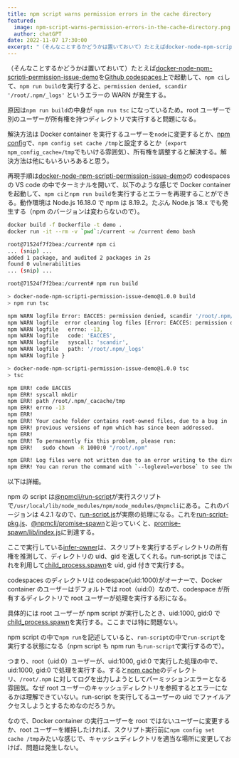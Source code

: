 ```yaml
---
title: npm script warns permission errors in the cache directory
featured:
  image: npm-script-warns-permission-errors-in-the-cache-directory.png
  author: chatGPT
date: 2022-11-07 17:30:00
excerpt: "（そんなことするかどうかは置いておいて）たとえばdocker-node-npm-scripti-permission-issue-demoをGithub codespaces上で起動して、`npm ci`して、`npm run build`を実行すると、`permission denied, scandir '/root/.npm/_logs'` というエラーのWARNが発生する。"
---
```


（そんなことするかどうかは置いておいて）たとえば[docker-node-npm-scripti-permission-issue-demo](https://github.com/memolog/docker-node-npm-scripti-permission-issue-demo)を[Github codespaces](https://github.co.jp/features/codespaces)上で起動して、`npm ci`して、`npm run build`を実行すると、`permission denied, scandir '/root/.npm/_logs'` というエラーの WARN が発生する。

原因は`npm run build`の中身が `npm run tsc` になっているため。root ユーザーで別のユーザーが所有権を持つディレクトリで実行すると問題になる。

解決方法は Docker container を実行するユーザーを`node`に変更するとか、[npm config](https://docs.npmjs.com/cli/v6/using-npm/config#cache)で、`npm config set cache /tmp`と設定するとか（`export npm_config_cache=/tmp`でもいける雰囲気）、所有権を調整すると解決する。解決方法は他にもいろいろあると思う。

再現手順は[docker-node-npm-scripti-permission-issue-demo](https://github.com/memolog/docker-node-npm-scripti-permission-issue-demo)の codespaces の VS code の中でターミナルを開いて、以下のような感じで Docker container を起動して、`npm ci`と`npm run build`を実行するとエラーを再現することができる。動作環境は Node.js 16.18.0 で npm は 8.19.2。たぶん Node.js 18.x でも発生する（npm のバージョンは変わらないので）。

```bash
docker build -f Dockerfile -t demo .
docker run -it --rm -v `pwd`:/current -w /current demo bash
```

```bash
root@71524f7f2bea:/current# npm ci
... (snip) ...
added 1 package, and audited 2 packages in 2s
found 0 vulnerabilities
... (snip) ...
```

```bash
root@71524f7f2bea:/current# npm run build

> docker-node-npm-scripti-permission-issue-demo@1.0.0 build
> npm run tsc

npm WARN logfile Error: EACCES: permission denied, scandir '/root/.npm/_logs'
npm WARN logfile  error cleaning log files [Error: EACCES: permission denied, scandir '/root/.npm/_logs'] {
npm WARN logfile   errno: -13,
npm WARN logfile   code: 'EACCES',
npm WARN logfile   syscall: 'scandir',
npm WARN logfile   path: '/root/.npm/_logs'
npm WARN logfile }

> docker-node-npm-scripti-permission-issue-demo@1.0.0 tsc
> tsc

npm ERR! code EACCES
npm ERR! syscall mkdir
npm ERR! path /root/.npm/_cacache/tmp
npm ERR! errno -13
npm ERR!
npm ERR! Your cache folder contains root-owned files, due to a bug in
npm ERR! previous versions of npm which has since been addressed.
npm ERR!
npm ERR! To permanently fix this problem, please run:
npm ERR!   sudo chown -R 1000:0 "/root/.npm"

npm ERR! Log files were not written due to an error writing to the directory: /root/.npm/_logs
npm ERR! You can rerun the command with `--loglevel=verbose` to see the logs in your terminal
```

以下は詳細。

npm の script は[@npmcli/run-script](https://github.com/npm/run-script)が実行スクリプトで`/usr/local/lib/node_modules/npm/node_modules/@npmcli`にある。これのバージョンは 4.2.1 なので、[run-script.js](https://github.com/npm/run-script/blob/v4.2.1/lib/run-script.js)が実際の処理になる。これを[run-script-pkg.js](https://github.com/npm/run-script/blob/v4.2.1/lib/run-script-pkg.js)、[@npmcli/promise-spawn](https://github.com/npm/promise-spawn)と辿っていくと、[promise-spawn/lib/index.js](https://github.com/npm/promise-spawn/blob/v3.0.0/lib/index.js)に到達する。

ここで実行している[infer-owner](https://github.com/npm/infer-owner)は、スクリプトを実行するディレクトリの所有権を推測して、ディレクトリの uid、gid を返してくれる。run-script.js ではこれを利用して[child_process.spawn](https://nodejs.org/docs/latest-v16.x/api/child_process.html#child_processspawncommand-args-options)を uid, gid 付きで実行する。

codespaces のディレクトリは codespace(uid:1000)がオーナーで、Docker container のユーザーはデフォルトでは root（uid:0）なので、codespace が所有するディレクトリで root ユーザーが処理を実行する形になる。

具体的には root ユーザーが npm script が実行したとき、uid:1000, gid:0 で[child_process.spawn](https://nodejs.org/docs/latest-v16.x/api/child_process.html#child_processspawncommand-args-options)を実行する。ここまでは特に問題ない。

npm script の中で`npm run`を記述していると、`run-script`の中で`run-script`を実行する状態になる（npm script も npm run も`run-script`で実行するので）。

つまり、root（uid:0）ユーザーが、uid:1000, gid:0 で実行した処理の中で、uid:1000, gid:0 で処理を実行する。すると[npm cache](https://docs.npmjs.com/cli/v8/commands/npm-cache#configuration)のディレクトリ、`/root/.npm` に対してログを出力しようとしてパーミッションエラーとなる雰囲気。なぜ root ユーザーのキャッシュディレクトリを参照するとエラーになるかは理解できていない。run-script を実行してるユーザーの uid でファイルアクセスしようとするためなのだろうか。

なので、Docker container の実行ユーザーを root ではないユーザーに変更するか、root ユーザーを維持したければ、スクリプト実行前に`npm config set cache /tmp`みたいな感じで、キャッシュディレクトリを適当な場所に変更しておけば、問題は発生しない。
